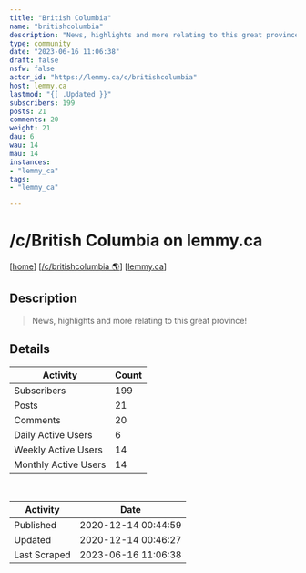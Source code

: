 ```yaml
---
title: "British Columbia" 
name: "britishcolumbia"
description: "News, highlights and more relating to this great province!"
type: community
date: "2023-06-16 11:06:38"
draft: false
nsfw: false
actor_id: "https://lemmy.ca/c/britishcolumbia"
host: lemmy.ca
lastmod: "{[ .Updated }}"
subscribers: 199
posts: 21
comments: 20
weight: 21
dau: 6
wau: 14
mau: 14
instances:
- "lemmy_ca"
tags: 
- "lemmy_ca"

---
```


# /c/British Columbia on lemmy.ca

[[home](/)]
[[/c/britishcolumbia 🌎](https://lemmy.ca/c/britishcolumbia)]
[[lemmy.ca](/instances/lemmy_ca)]


## Description 

<blockquote class="description">
News, highlights and more relating to this great province!
</blockquote>


## Details

| Activity | Count  |
|----------------------|---|
| Subscribers          | 199 |
| Posts                | 21  |
| Comments             | 20  |
| Daily Active Users   | 6  |
| Weekly Active Users  | 14  |
| Monthly Active Users | 14  |

<br>

| Activity | Date |
|----------------------|---|
| Published            | 2020-12-14 00:44:59 |
| Updated              | 2020-12-14 00:46:27 |
| Last Scraped         | 2023-06-16 11:06:38 |
